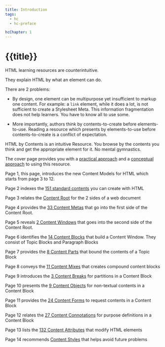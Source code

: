 ```yaml
---
title: Introduction
tags:
  - hc
  - hc-preface

hcChapter: 1
---
```


# {{title}}

HTML learning resources are counterintuitive.

They explain HTML by what an element can do.

There are 2 problems:

- By design, one element can be multipurpose yet insufficient to markup one content. For example: a `link` element, while it does a lot, is not sufficient to create a Stylesheet Meta. This information fragmentation does not help learners. You have to know all to use some.

- More importantly, authors think by contents-to-create before elements-to-use. Reading a resource which presents by elements-to-use before contents-to-create is a conflict of expectation.

HTML by Contents is an intuitive Resource. You browse by the contents you think and get the appropriate element for it. No mental gymnastics.

The cover page provides you with a [practical approach](/en/html-by-contents/#steps) and a [conceptual approach](/en/html-by-contents/#toc) to using this resource.

Page 1, this page, introduces the new Content Models for HTML which starts from page 3 to 12. 

Page 2 indexes the [151 standard contents](/en/html-content-indexes/) you can create with HTML

Page 3 relates the [Content Root](/en/html-content-root/) for the 2 sides of a web document

Page 4 provides the [33 Content Metas](/en/html-content-metas/) that go into the first side of the Content Root.

Page 5 reveals [2 Content Windows](/en/html-content-windows/) that goes into the second side of the Content Root.

Page 6 identifies the [14 Content Blocks](/en/html-content-blocks/) that build a Content Window. They consist of Topic Blocks and Paragraph Blocks

Page 7 provides the [8 Content Parts](/en/html-content-parts/) that bound the contents of a Topic Block

Page 8 conveys the [11 Content Mixes](/en/html-content-mixes/) that creates compound content blocks

Page 9 introduces the [3 Content Breaks](/en/html-content-breaks/) for partitions in a Content Block

Page 10 presents the [9 Content Objects](/en/html-content-objects/) for non-textual contents in a Content Block

Page 11 provides the [24 Content Forms](/en/html-content-forms/) to request contents in a Content Block

Page 12 relates the [27 Content Connotations](/en/html-content-connotations/) for purpose definitions in a Content Block

Page 13 lists the [132 Content Attributes](/en/html-content-attributes/) that modify HTML elements

Page 14 recommends [Content Styles](/en/html-content-styles/) that helps avoid future problems



